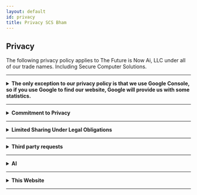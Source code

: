 ```yaml
---
layout: default
id: privacy
title: Privacy SCS Bham
---
```


## Privacy

The following privacy policy applies to The Future is Now Ai, LLC under all of our trade names. Including Secure Computer Solutions.

<hr>
<details class="details-left">
  <summary class="summary-left" style="text-align: left;"><strong> The only exception to our privacy policy is that we use Google Console, so if you use Google to find our website, Google will provide us with some statistics. </strong></summary>
<br>
Google provides us some statistics regarding how users find our site through Google, only if you use Google to access our site. The statistics Google provides us include information regarding clicks and links to our website such as: search queries, specific pages of our site, what countries users were in, whether a desktop mobile or tablet was used, and dates. This does not give us access to your IP address or any other personal information. Again, this tracking is performed by Google, and only when you access our site from Google: not if you access our website directly by entering securecomputer.ai into the address bar. We may look at this data from time to time only for the purpose of Search Engine Optimization while we build our customer-base. We will never provide it to any third parties, and we will never use it to attempt to identify users. There is no way for us to prevent Google from collecting this information.
</details>
<hr>
<details class="details-left">
  <summary class="summary-left" style="text-align: left;"><strong> Commitment to Privacy </strong></summary>
    <br>
     We will never gather or congregate any customer / user data (aside from the Google caveat above), beyond information you explicitly provide us which will be used only for the necessities of conducting business with you, and providing the services you request. We will never share your data with any third parties for marketing purposes, training AI, or any purpose not directly related to the services you request. If the services you request require us to share your data with a third party, we will only do so after receiving your explicit consent. We believe data collection should be an opt-in process, rather than an opt-out process as many companies practice.
</details>
<hr>
<details class="details-left">
  <summary class="summary-left" style="text-align: left;"><strong>
Limited Sharing Under Legal Obligations
  </strong></summary>
  <br>
However, we may be legally required to disclose certain information in response to valid legal requests, such as subpoenas, court orders, or if otherwise required by law enforcement or government agencies. In such cases, we will only disclose the minimum information necessary to comply with the law. Whenever permitted by law, we will notify you in advance of any such disclosure.
</details>
<hr>
<details class="details-left">
  <summary class="summary-left" style="text-align: left;"><strong>
Third party requests
  </strong></summary>
  <br>
If third-party services are required to complete your order (e.g. warranty repairs, manufacturer involvement), we will inform you, and will only share any data after receiving your explicit consent.
</details>
<hr>
<details class="details-left">
  <summary class="summary-left" style="text-align: left;"><strong>
AI
  </strong></summary>
  <br>
We believe the mass use of data for training AI, or other analytics, without consent, is highly unethical. We as a company will never use your data for such purposes, unless you specifically request it. Some of our custom AI services will require the use of data for training, in which case we will clearly communicate this with you, and only use data you provide us with your explicit consent.

</details>
<hr>
<details class="details-left">
  <summary class="summary-left" style="text-align: left;"><strong>
This Website
  </strong></summary>
  <br>
<p>
We do not use any form of analytics or cookies on this website. We do not record your IP address, or collect any information regarding the use of our website. For transparency, our website is entirely open source, and is directly mapped from the following open source repository:
<a href="https://github.com/thefutureisnowai/thefutureisnowai.github.io" target="_blank" rel="noopener">
  https://github.com/thefutureisnowai/thefutureisnowai.github.io
</a>.
Note that The Future is Now Ai, LLC is our company name, but our Doing-Business-As name is Secure Computer Solutions. We control this repository and no other entity can modify it.
</p>

<p>
We use GitHub (which is owned by Microsoft) to host our site, and we use GoDaddy as our domain registrar. These third-party companies are generally well established and respected, but we cannot guarantee that they will not collect any of your data. We encourage you to read their privacy policies if this is of concern:
</p>

<ul>
  <li>
    <a href="https://github.com/trust-center/privacy" target="_blank" rel="noopener">
      GitHub Privacy Policy
    </a>
  </li>
  <li>
    <a href="https://www.godaddy.com/agreements/privacy" target="_blank" rel="noopener">
      GoDaddy Privacy Policy
    </a>
  </li>
</ul>

</details>
<hr>
